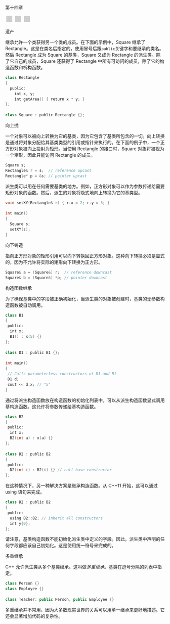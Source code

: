 第十四章

![image](img/frontdot.jpg)

遗产

继承允许一个类获得另一个类的成员。在下面的示例中，Square 继承了 Rectangle。这是在类名后指定的，使用冒号后跟`public`关键字和要继承的类名。然后 Rectangle 成为 Square 的基类，Square 又成为 Rectangle 的派生类。除了它自己的成员，Square 还获得了 Rectangle 中所有可访问的成员，除了它的构造函数和析构函数。

```cpp
class Rectangle
{
  public:
    int x, y;
    int getArea() { return x * y; }
};

class Square : public Rectangle {};
```

向上抛

一个对象可以被向上转换为它的基类，因为它包含了基类所包含的一切。向上转换是通过将对象分配给其基类类型的引用或指针来执行的。在下面的例子中，一个正方形对象被向上投射为矩形。当使用 Rectangle 的接口时，Square 对象将被视为一个矩形，因此只能访问 Rectangle 的成员。

```cpp
Square s;
Rectangle& r = s;  // reference upcast
Rectangle* p = &s; // pointer upcast
```

派生类可以用在任何需要基类的地方。例如，正方形对象可以作为参数传递给需要矩形对象的函数。然后，派生的对象将隐式地向上转换为它的基类型。

```cpp
void setXY(Rectangle& r) { r.x = 2; r.y = 3; }

int main()
{
  Square s;
  setXY(s);
}
```

向下铸造

指向正方形对象的矩形引用可以向下转换回正方形对象。这种向下转换必须是显式的，因为不允许将实际的矩形向下转换为正方形。

```cpp
Square& a = (Square&) r;  // reference downcast
Square& b = (Square&) *p; // pointer downcast
```

构造函数继承

为了确保基类中的字段被正确初始化，当派生类的对象被创建时，基类的无参数构造函数被自动调用。

```cpp
class B1
{
 public:
  int x;
  B1() : x(5) {}
};

class D1 : public B1 {};

int main()
{
 // Calls parameterless constructors of D1 and B1
 D1 d;
 cout << d.x; // "5"
}
```

通过将派生构造函数放在构造函数的初始化列表中，可以从派生构造函数显式调用基构造函数。这允许将参数传递给基构造函数。

```cpp
class B2
{
 public:
  int x;
  B2(int a) : x(a) {}
};

class D2 : public B2
{
 public:
  D2(int i) : B2(i) {} // call base constructor
};
```

在这种情况下，另一种解决方案是继承构造函数。从 C++11 开始，这可以通过 using 语句来完成。

```cpp
class D2 : public B2
{
 public:
  using B2::B2; // inherit all constructors
  int y{0};
};
```

请注意，基类构造函数不能初始化派生类中定义的字段。因此，派生类中声明的任何字段都应该自己初始化。这是使用统一符号来完成的。

多重继承

C++ 允许派生类从多个基类继承。这叫做*多重继承*。基类在逗号分隔的列表中指定。

```cpp
class Person {}
class Employee {}

class Teacher: public Person, public Employee {}
```

多重继承并不常用，因为大多数现实世界的关系可以用单一继承来更好地描述。它还会显著增加代码的复杂性。